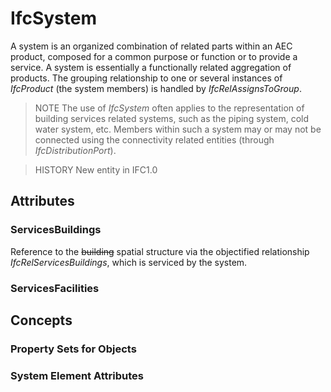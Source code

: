 # IfcSystem

A system is an organized combination of related parts within an AEC product, composed for a common purpose or function or to provide a service. A system is essentially a functionally related aggregation of products. The grouping relationship to one or several instances of _IfcProduct_ (the system members) is handled by _IfcRelAssignsToGroup_.

> NOTE  The use of _IfcSystem_ often applies to the representation of building services related systems, such as the piping system, cold water system, etc. Members within such a system may or may not be connected using the connectivity related entities (through _IfcDistributionPort_).

> HISTORY  New entity in IFC1.0

## Attributes

### ServicesBuildings
Reference to the ~~building~~ spatial structure via the objectified relationship _IfcRelServicesBuildings_, which is serviced by the system.

### ServicesFacilities

## Concepts

### Property Sets for Objects



### System Element Attributes



